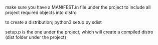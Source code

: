 make sure you have a MANIFEST.in file under the project to include all project required objects into distro

to create a distribution;
    python3 setup.py sdist

setup.p is the one under the project, which will create a compiled distro (dist folder under the project)